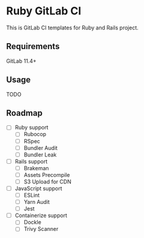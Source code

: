 Ruby GitLab CI
===

This is GitLab CI templates for Ruby and Rails project.

## Requirements

GitLab 11.4+

## Usage

TODO

## Roadmap

* [ ] Ruby support
  * [ ] Rubocop
  * [ ] RSpec
  * [ ] Bundler Audit
  * [ ] Bundler Leak
* [ ] Rails support
  * [ ] Brakeman
  * [ ] Assets Precompile
  * [ ] S3 Upload for CDN
* [ ] JavaScript support
  * [ ] ESLint
  * [ ] Yarn Audit
  * [ ] Jest
* [ ] Containerize support
  * [ ] Dockle
  * [ ] Trivy Scanner
